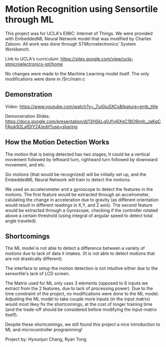 # Motion Recognition using Sensortile through ML

This project was for UCLA's E96C: Internet of Things.
We were provided with EmbeddedML Neural Network model that was modified by Charles Zaloom. All work was done through STMicroelectronics' System Workbench.

Link to UCLA's curriculum: https://sites.google.com/view/ucla-stmicroelectronics-iot/home

No changes were made to the Machine Learning model itself. The only modifications were done in /Src/main.c

## Demonstration

Video: https://www.youtube.com/watch?v=_7uiGiuSXCs&feature=emb_title

Demonstration Slides: https://docs.google.com/presentation/d/13HSkLg0Jfvj6XgC18O9jmh_JaKgCFAjuk92LafDlY24/edit?usp=sharing

## How the Motion Detection Works

The motion that is being detected has two stages; It could be a vertical movement followed by leftward turn, rightward turn followed by downward movement, and etc.

Six motions (that would be recognized) will be initially set up, and the EmbeddedML Neural Network will train to detect the motions.

We used an accelerometer and a gyroscope to detect the features in the motions. The first feature would be extracted through an accelrometer, calulating the change in acceleration due to gravity (as different orientation would result in different readings in X,Y, and Z axis). The second feature would be extracted through a Gyroscope, checking if the controller rotated above a certain threshold (using integral of angular speed to detect total angle traveled).

## Shortcomings

The ML model is not able to detect a difference between a variety of motions due to lack of data it intakes. (It is not able to detect motions that are not drastically different). 

The interface to setup the motion detection is not intuitive either due to the sensortile's lack of LCD screen.

The Matrix used for ML only uses 3 elements (opposed to 6 inputs we extract from the 2 features, due to lack of processing power). Due to the time constraint of the project, no modifications were done to the ML model. Adjusting the ML model to take couple more inputs (in the input matrix) would most likey fix the shortcomings, at the cost of longer training time (and the trade-off should be considered before modifying the input-matrix itself).

Despite these shortcomings, we still found this project a nice introduction to ML and microcontroller programming!

Project by: Hyounjun Chang, Ryan Tong
